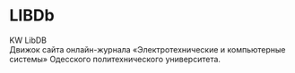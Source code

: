 LIBDb
=====

KW LibDB
<br/>
Движок сайта онлайн-журнала «Электротехнические и компьютерные системы» Одесского политехнического университета.
